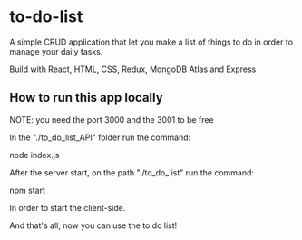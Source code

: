 # to-do-list

A simple CRUD application that let you make a list of things to do in order to manage your daily tasks.

Build with React, HTML, CSS, Redux, MongoDB Atlas and Express

## How to run this app locally

NOTE: you need the port 3000 and the 3001 to be free

In the "./to_do_list_API" folder run the command:

node index.js

After the server start, on the path "./to_do_list" run the command:

npm start

In order to start the client-side.

And that's all, now you can use the to do list!
